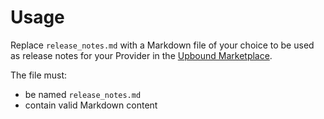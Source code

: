 # Usage

Replace `release_notes.md` with a Markdown file of your choice to be used as release notes for your Provider in the [Upbound Marketplace](https://marketplace.upbound.io/).

The file must:

- be named `release_notes.md`
- contain valid Markdown content
